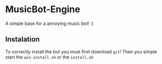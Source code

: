 # MusicBot-Engine
A simple base for a annoying music bot! :)

## Instalation
To correctly install the bot you must first download ```git```! Then you simple start the ```win-install.sh``` or the ```install.sh```
